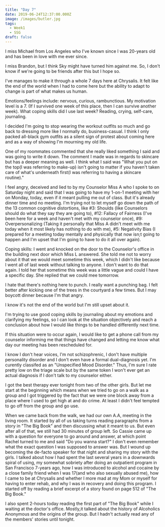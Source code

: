```yaml
---
title: "Day 7"
date: 2019-06-24T12:37:00.000Z
image: /images/butler.jpg
tags:
  - Week1
  - SSG
draft: false
---
```

I miss Michael from Los Angeles who I've known since I was 20-years old and has been in love with me ever since.  

I miss Brandon, but I think Sky might have turned him against me.  So, I don't know if we're going to be friends after this but I hope so.

I've manages to make it through a whole 7 days here at Chrysalis.  It felt like the end of the world when I had to come here but the ability to adapt to change is part of what makes us human.  

Emotions/feelings include: nervous, curious, rambunctious.
My motivation level is a 7. (If I survived one week of this place, then I can survive another week).
What coping skills did I use last week? Reading, crying, self-care, journaling.

I decided I'm going to stop wearing the workout outfits so much and go back to dressing more like I normally do, business-casual.  I think I only packed all-black gym outfits as a silent sign of protest about coming here and as a way of showing I'm mourning my old life.

One of my roommates commented that she really liked something I said and was going to write it down.  The comment I made was in regards to skincare but has a deeper meaning as well.  I think what I said was "What you put on the top(I was referring to make-up) isn't going to matter if you haven't taken care of what's underneath first(I was referring to having a skincare routine)."

I feel angry, deceived and lied to by my Counselor Miss A who I spoke to on Saturday night and said that I was going to have my 1-on-1 meeting with her on Monday, today, even if it meant pulling me out of class.  But it's already dinner time and no meeting.  I'm trying not to let myself go down the path of the 13 common cognitive distortions, like #3: Shoulds (like Counselors should do what they say they are going to), #12: Fallacy of Fairness (I've been here for a week and haven't met with my counselor once), #9: Overpersonalizing (Taking it personally that Miss A didn't meet with me today when it most likely has nothing to do with me), #5: Negativity Bias (I prepared for a meeting today mentally and physically that now isn;t going to happen and I'm upset that I'm going to have to do it all over again).

Coping skills: I went and knocked on the door to the Counselor's office in the building next door which Miss L answered.  She told me not to worry about it that we would meet sometime this week, which I didn't like because I went all of last week without talking to anyone.  I don't want to do that again.  I told her that sometime this week was a little vague and could I have a specific day.  She replied that we could mee tomorrow.

I hate that there's nothing here to punch.  I really want a punching bag.  I felt better after kicking one of the trees in the courtyard a few times.  But I may boycott dinner because I'm that angry.

I know it's not the end of the world but I'm still upset about it.

I'm trying to use good coping skills by journaling about my emotions and clarifying my feelings, so I can look at the situation objectively and reach a conclusion about how I would like things to be handled differently next time.

If this situation were to occur again, I would like to get a phone call from my counselor informing me that things have changed and letting me know what day our meeting has been rescheduled for.

I know I don't hear voices, I'm not schizophrenic, I don't have multiple personality disorder and I don't even have a formal dual-diagnosis yet.  I'm curently classifed as an "Unspecified Mood Disorder."  Thus, I'm sure I rate pretty low on the triage scale but by the same token I won't ever get an actual diagnosis if I don't talk to my counselor either.

I got the best therapy ever tonight from two of the other girls.  But let me start at the beginning which means when we tried to go on a walk as a group and I got triggered by the fact that we were one block away from a place where I used to get high at and do crime.  At least I didn't feel tempted to go off from the group and go use.

When we came back from the walk, we had our own A.A, meeting in the living room. It started by all of us taking turns reading paragraphs from a story in "The Big Book" and then discussing what it meant to us. But even after all of that, we still had 30 minutes of group left.  So Cassie came up with a question for everyone to go around and answer, at which point Rachel turned to me and said "Do you wanna start?"  I don't even remember what the exact question I was supposed to answer was.  But I wound up becoming the de-facto speaker for that night and sharing my story with the girls.  I talked about how I had spent the last several years in a downwards spiral of using, my somewhat sobriety after doing an outpatient program in San Francisco 7-years ago, how I was introduced to alcohol and cocaine by a close family friend when I was 17(and who also sexually abused me), how I came to be at Chrysalis and whether I more mad at my Mom or myself for having to enter rehab, and why I was in recovery and doing this program.  I started off by reading a brief excerpt of a story found on page 512 of "The Big Book."  

I also spent 2-hours today reading the first part of "The Big Book" while I waiting at the doctor's office.  Mostly,it talked about the history of Alcoholics Anonymous and the origins of the group.  But I hadn't actually read any of the members' stories until tonight.   
